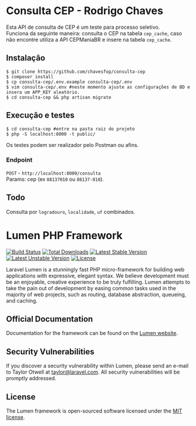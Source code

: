 # Consulta CEP - Rodrigo Chaves
Esta API de consulta de CEP é um teste para processo seletivo.  
Funciona da seguinte maneira: consulta o CEP na tabela `cep_cache`, caso não encontre utiliza a API CEPManiaBR e insere na tabela `cep_cache`.

## Instalação
```
$ git clone https://github.com/chavesfop/consulta-cep
$ composer install
$ cp consulta-cep/.env.example consulta-cep/.env
$ vim consulta-cep/.env #neste momento ajuste as configurações de BD e insera um APP_KEY aleatório.
$ cd consulta-cep && php artisan migrate
```
## Execução e testes
```
$ cd consulta-cep #entre na pasta raiz do projeto
$ php -S localhost:8000 -t public/
```
Os testes podem ser realizador pelo Postman ou afins.

### Endpoint
`POST` - `http://localhost:8000/consulta`  
Params: cep (ex `88137010` ou `88137-010`).



## Todo
Consulta por `logradouro`, `localidade`, `uf` combinados.

# Lumen PHP Framework

[![Build Status](https://travis-ci.org/laravel/lumen-framework.svg)](https://travis-ci.org/laravel/lumen-framework)
[![Total Downloads](https://poser.pugx.org/laravel/lumen-framework/d/total.svg)](https://packagist.org/packages/laravel/lumen-framework)
[![Latest Stable Version](https://poser.pugx.org/laravel/lumen-framework/v/stable.svg)](https://packagist.org/packages/laravel/lumen-framework)
[![Latest Unstable Version](https://poser.pugx.org/laravel/lumen-framework/v/unstable.svg)](https://packagist.org/packages/laravel/lumen-framework)
[![License](https://poser.pugx.org/laravel/lumen-framework/license.svg)](https://packagist.org/packages/laravel/lumen-framework)

Laravel Lumen is a stunningly fast PHP micro-framework for building web applications with expressive, elegant syntax. We believe development must be an enjoyable, creative experience to be truly fulfilling. Lumen attempts to take the pain out of development by easing common tasks used in the majority of web projects, such as routing, database abstraction, queueing, and caching.

## Official Documentation

Documentation for the framework can be found on the [Lumen website](https://lumen.laravel.com/docs).

## Security Vulnerabilities

If you discover a security vulnerability within Lumen, please send an e-mail to Taylor Otwell at taylor@laravel.com. All security vulnerabilities will be promptly addressed.

## License

The Lumen framework is open-sourced software licensed under the [MIT license](https://opensource.org/licenses/MIT).
